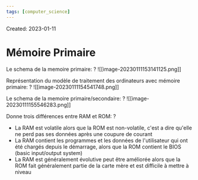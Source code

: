 ```yaml
---
tags: [computer_science] 
---
```

Created: 2023-01-11

# Mémoire Primaire

Le schema de la memoire primaire:
?
![[image-20230111153141125.png]]
<!--SR:!2023-03-15,38,250-->

Représentation du modèle de traitement des ordinateurs avec mémoire primaire:
?
![[image-20230111154541748.png]]
<!--SR:!2023-05-03,59,210-->

Le schema de la memoire primaire/secondaire:
?
![[image-20230111155546283.png]]
<!--SR:!2023-03-12,35,230-->


Donne trois différences entre RAM et ROM:
?
- La RAM est volatile alors que la ROM est non-volatile, c'est a dire qu'elle ne perd pas ses données après une coupure de courant
- La RAM contient les programmes et les données de l'utilisateur qui ont été chargés depuis le démarrage, alors que la ROM contient le BIOS (basic input/output system)
- La RAM est généralement évolutive peut être améliorée alors que la ROM fait généralement partie de la carte mère et est difficile à mettre à niveau
<!--SR:!2023-05-14,69,230-->


